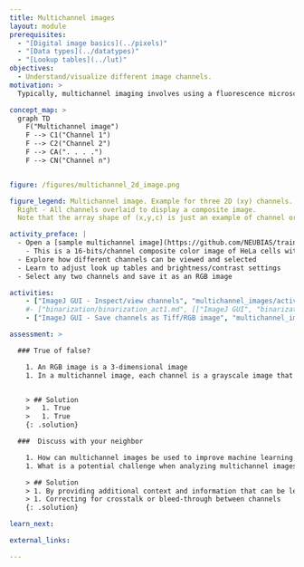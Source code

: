 ```yaml
---
title: Multichannel images
layout: module
prerequisites:
  - "[Digital image basics](../pixels)"
  - "[Data types](../datatypes)"
  - "[Lookup tables](../lut)"
objectives:
  - Understand/visualize different image channels.
motivation: >
  Typically, multichannel imaging involves using a fluorescence microscope equipped with multiple filter sets or detectors, each specific to a particular fluorophore's emission wavelength. In fluorescence microscopy, fluorescence signal of different dyes (at different wavelengths) can be registered simultaneously to one set of image spatial coordinates. Each signal then represents one channel and this information can be used to study/analyze various cellular and molecular processes e.g. colocalization.

concept_map: >
  graph TD
    F("Multichannel image")
    F --> C1("Channel 1")
    F --> C2("Channel 2")
    F --> CA(". . . .")
    F --> CN("Channel n")


figure: /figures/multichannel_2d_image.png

figure_legend: Multichannel image. Example for three 2D (xy) channels. Left - Each individual image is a channel shown in blue, red and green lookup tables.
  Right - All channels overlaid to display a composite image.
  Note that the array shape of (x,y,c) is just an example of channel order. The order may vary depending upon the data structure used to read image

activity_preface: |
  - Open a [sample multichannel image](https://github.com/NEUBIAS/training-resources/raw/master/image_data/xyc_16bit__hela-cells.tif)
    - This is a 16-bits/channel composite color image of HeLa cells with red lysosomes, green mitochondria and blue nucleus. Image courtesy of Tony Collins, creator of the ImageJ for Microscopy collection of plugins at <http://www.macbiophotonics.ca/imagej/>
  - Explore how different channels can be viewed and selected
  - Learn to adjust look up tables and brightness/contrast settings
  - Select any two channels and save it as an RGB image

activities:
    - ["ImageJ GUI - Inspect/view channels", "multichannel_images/activity1_imagejgui.md", "markdown"]
    #- ["binarization/binarization_act1.md", [["ImageJ GUI", "binarization/binarization_act1_imagejgui.md"], ["ImageJ Macro", "binarization/binarization_act1_imagejmacro.ijm"], ["ImageJ Jython", "binarization/binarization_act1_jython.py"], ["skimage napari", "binarization/binarization_act1_skimage_napari.py", "python"]]]
    - ["ImageJ GUI - Save channels as Tiff/RGB image", "multichannel_images/activity2_imagejgui.md", "markdown"]

assessment: >

  ### True of false?

    1. An RGB image is a 3-dimensional image
    1. In a multichannel image, each channel is a grayscale image that represents different data


    > ## Solution
    >   1. True
    >   1. True
    {: .solution}

  ###  Discuss with your neighbor

    1. How can multichannel images be used to improve machine learning models for image/object classification?
    1. What is a potential challenge when analyzing multichannel images?

    > ## Solution
    > 1. By providing additional context and information that can be leveraged by the model
    > 1. Correcting for crosstalk or bleed-through between channels
    {: .solution}

learn_next:

external_links:

---
```

